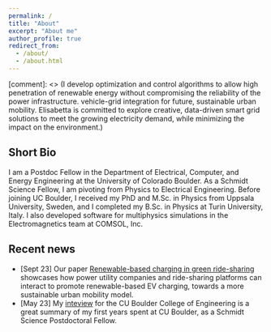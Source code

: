 ```yaml
---
permalink: /
title: "About"
excerpt: "About me"
author_profile: true
redirect_from: 
  - /about/
  - /about.html
---
```


[comment]: <> (I develop optimization and control algorithms to allow high penetration of renewable energy without compromising the reliability of the power infrastructure.  vehicle-grid integration for future, sustainable urban mobility. Elisabetta  is committed to explore creative, data-driven smart grid solutions to meet the growing electricity demand, while minimizing the impact on the environment.) 

Short Bio
------
I am a Postdoc Fellow in the Department of Electrical, Computer, and Energy Engineering at the University of Colorado Boulder. As a Schmidt Science Fellow, I am pivoting from Physics to Electrical Engineering. Before joining UC Boulder, I received my PhD and M.Sc. in Physics from Uppsala University, Sweden, and I completed my B.Sc. in Physics at Turin University, Italy. I also developed software for multiphysics simulations in the Electromagnetics team at COMSOL, Inc.

Recent news
------
- \[Sept 23\] Our paper [Renewable-based charging in green ride-sharing](https://www.nature.com/articles/s41598-023-42042-z) showcases how power utility companies and ride-sharing platforms can interact to promote renewable-based EV charging, towards a more sustainable urban mobility model.
- \[May 23\] My [inteview](https://www.colorado.edu/engineering/2023/05/24/cu-boulder-postdoc-leads-research-decarbonization-transportation-sector-through-ev-ride) for the CU Boulder College of Engineering is a great summary of my first years spent at CU Boulder, as a Schmidt Science Postdoctoral Fellow.

